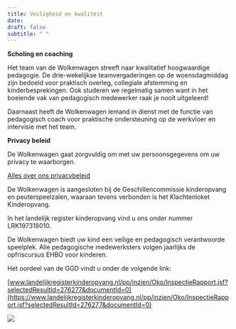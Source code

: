 ```yaml
---
title: Veiligheid en kwaliteit
date: 
draft: false
subtitle: " "
---
```

**Scholing en coaching**

Het team van de Wolkenwagen streeft naar kwalitatief hoogwaardige pedagogie. De drie-wekelijkse teamvergaderingen op de woensdagmiddag zijn bedoeld voor praktisch overleg, collegiale afstemming en kinderbesprekingen. Ook studeren we regelmatig samen want in het boeiende vak van pedagogisch medewerker raak je nooit uitgeleerd!

Daarnaast heeft de Wolkenwagen iemand in dienst met de functie van  pedagogisch coach voor praktische ondersteuning op de werkvloer en intervisie met het team.

**Privacy beleid** 

De Wolkenwagen gaat zorgvuldig om met uw persoonsgegevens om uw privacy te waarborgen.

[Alles over ons privacybeleid](/privacy_policy_wolkenwagen.pdf)

De Wolkenwagen is aangesloten bij de Geschillencommissie kinderopvang en peuterspeelzalen, waaraan tevens verbonden is het Klachtenloket Kinderopvang.

In het landelijk register kinderopvang vind u ons onder nummer LRK197318010.

De Wolkenwagen biedt uw kind een veilige en pedagogisch verantwoorde speelplek. Alle pedagogische medewerksters volgen jaarlijks de opfriscursus EHBO voor kinderen.

Het oordeel van de GGD vindt u onder de volgende link:

[www.landelijkregisterkinderopvang.nl/pp/inzien/Oko/InspectieRapport.jsf?selectedResultId=276277&documentId=0](https://www.landelijkregisterkinderopvang.nl/pp/inzien/Oko/InspectieRapport.jsf?selectedResultId=276277&documentId=0)

![](img/8-b-glijbaan.jpg)